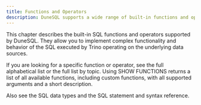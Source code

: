 ```yaml
---
title: Functions and Operators
description: DuneSQL supports a wide range of built-in functions and operators.
---
```


This chapter describes the built-in SQL functions and operators supported by DuneSQL. They allow you to implement complex functionality and behavior of the SQL executed by Trino operating on the underlying data sources.

If you are looking for a specific function or operator, see the full alphabetical list or the full list by topic. Using SHOW FUNCTIONS returns a list of all available functions, including custom functions, with all supported arguments and a short description.

Also see the SQL data types and the SQL statement and syntax reference.



